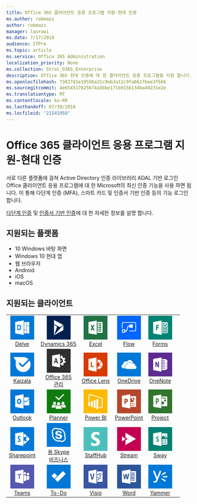 ```yaml
---
title: Office 365 클라이언트 응용 프로그램 지원-현대 인증
ms.author: robmazz
author: robmazz
manager: laurawi
ms.date: 7/17/2018
audience: ITPro
ms.topic: article
ms.service: Office 365 Administration
localization_priority: None
ms.collection: Strat_O365_Enterprise
description: Office 365 현대 인증에 대 한 클라이언트 응용 프로그램을 지원 합니다.
ms.openlocfilehash: 73827d1e19556a31c9eb3a11c9fa6617bee3f566
ms.sourcegitcommit: 4e654517825b74a3bbe171b915b134ba49231e2e
ms.translationtype: MT
ms.contentlocale: ko-KR
ms.lasthandoff: 07/30/2018
ms.locfileid: "21541958"
---
```

# <a name="office-365-client-app-support---modern-authentication"></a>Office 365 클라이언트 응용 프로그램 지원-현대 인증

서로 다른 플랫폼에 걸쳐 Active Directory 인증 라이브러리 ADAL 기반 로그인 Office 클라이언트 응용 프로그램에 대 한 Microsoft의 최신 인증 기능을 사용 하면 됩니다. 이 통해 다단계 인증 (MFA), 스마트 카드 및 인증서 기반 인증 등의 기능 로그인 합니다.

[다단계 인증](https://docs.microsoft.com/azure/active-directory/authentication/multi-factor-authentication) 및 [인증서 기반 인증](https://docs.microsoft.com/azure/active-directory/active-directory-certificate-based-authentication-get-started)에 대 한 자세한 정보를 설명 합니다.

## <a name="supported-platforms"></a>지원되는 플랫폼

 - 10 Windows 바탕 화면
 - Windows 10 현대 앱
 - 웹 브라우저
 - Android
 - iOS
 - macOS

## <a name="supported-clients"></a>지원되는 클라이언트

| | | | | | |
|:---:|:---:|:---:|:---:|:---:|:---:|
| ![굴 아이콘](images/o365-delve-64x64.png) <br> [Delve](https://products.office.com/business/intelligent-search) | ![Dynamics 365 아이콘](images/o365-dynamics365-64x64.png) <br> [Dynamics 365](https://dynamics.microsoft.com) | ![Excel 아이콘](images/o365-excel-64x64.png) <br> [Excel](https://products.office.com/excel) | ![흐름 아이콘](images/o365-flow-64x64.png) <br> [Flow](https://flow.microsoft.com) | ![양식 아이콘](images/o365-forms-64x64.png) <br> [Forms](https://flow.microsoft.com/connectors/shared_microsoftforms/microsoft-forms/) | 
| ![Kaizala 아이콘](images/o365-kaizala-64x64.png) <br> [Kaizala](https://products.office.com/en/business/microsoft-kaizala) | ![Office 365 관리자 아이콘](images/o365-o365admin-64x64.png) <br> [Office 365 <br> 관리](https://products.office.com/business/manage-office-365-admin-app) | ![렌즈 아이콘](images/o365-lens-64x64.png) <br> [Office Lens](https://www.microsoft.com/p/office-lens/9wzdncrfj3t8?activetab=pivot%3Aoverviewtab) | ![비즈니스 아이콘 비즈니스용 OneDrive](images/o365-OneDrive-64x64.png) <br> [OneDrive](https://products.office.com/onedrive-for-business/online-cloud-storage) | ![OneNote 아이콘](images/o365-OneNote-64x64.png) <br> [OneNote](https://products.office.com/onenote)
| ![Outlook 아이콘](images/o365-outlook-64x64.png) <br> [Outlook](https://products.office.com/outlook) | ![플래너 아이콘](images/o365-planner-64x64.png) <br> [Planner](https://products.office.com/business/task-management-software) | ![PowerBI 아이콘](images/o365-powerbi-64x64.png) <br> [Power BI](https://powerbi.microsoft.com) | ![PowerPoint 아이콘](images/o365-powerpoint-64x64.png) <br> [PowerPoint](https://products.office.com/powerpoint) | ![프로젝트 아이콘](images/o365-project-64x64.png) <br> [Project](https://products.office.com/project) 
| ![SharePoint 아이콘](images/o365-sharepoint-64x64.png) <br> [Sharepoint](https://products.office.com/sharepoint) | ![Skype 비즈니스 아이콘](images/o365-skypeforbusiness-64x64.png) <br> [용 Skype <br> 비즈니스](https://www.skype.com/business/) | ![StaffHub 아이콘](images/o365-staffhub-64x64.png) <br> [StaffHub](https://products.office.com/microsoft-staffhub/staff-scheduling-software) | ![스트림 아이콘](images/o365-stream-64x64.png) <br> [Stream](https://stream.microsoft.com) | ![아이콘 라](images/o365-sway-64x64.png) <br> [Sway](https://sway.com)
| ![팀 아이콘](images/o365-teams-64x64.png) <br> [Teams](https://products.office.com/microsoft-teams/group-chat-software) | ![할 일 아이콘](images/o365-todo-64x64.png) <br> [To-Do](https://todo.microsoft.com) | ![Visio 아이콘](images/o365-visio-64x64.png) <br> [Visio](https://products.office.com/visio/flowchart-software) | ![Word 아이콘](images/o365-word-64x64.png) <br> [Word](https://products.office.com/word) | ![Yammer 아이콘](images/o365-yammer-64x64.png) <br> [Yammer](https://products.office.com/yammer/yammer-overview)
